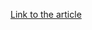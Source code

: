 [Link to the article](https://www.cisa.gov/news-events/alerts/2025/06/12/cisa-releases-ten-industrial-control-systems-advisories)
